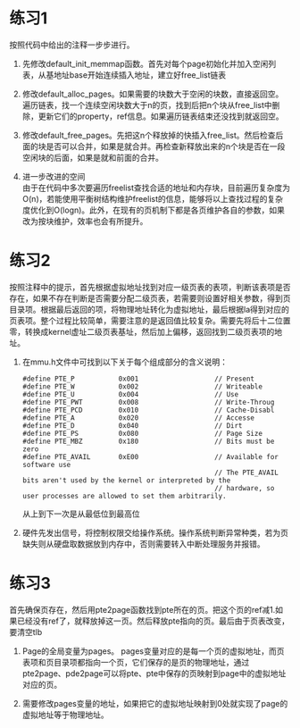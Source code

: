 # 练习1
按照代码中给出的注释一步步进行。  

1. 
    先修改default_init_memmap函数。首先对每个page初始化并加入空闲列表，从基地址base开始连续插入地址，建立好free_list链表

2. 
    修改default_alloc_pages。如果需要的块数大于空闲的块数，直接返回空。遍历链表，找一个连续空闲块数大于n的页，找到后把n个块从free_list中删除，更新它们的property，ref信息。如果遍历链表结束还没找到就返回空。

3. 
    修改default_free_pages。先把这n个释放掉的快插入free_list。然后检查后面的块是否可以合并，如果是就合并。再检查新释放出来的n个块是否在一段空闲块的后面，如果是就和前面的合并。

4. 进一步改进的空间  
    由于在代码中多次要遍历freelist查找合适的地址和内存块，目前遍历复杂度为O(n)，若能使用平衡树结构维护freelist的信息，能够将以上查找过程的复杂度优化到O(logn)。此外，在现有的页机制下都是各页维护各自的参数，如果改为按块维护，效率也会有所提升。

# 练习2
按照注释中的提示，首先根据虚拟地址找到对应一级页表的表项，判断该表项是否存在，如果不存在判断是否需要分配二级页表，若需要则设置好相关参数，得到页目录项。根据最后返回的项，将物理地址转化为虚拟地址，最后根据la得到对应的页表项。整个过程比较简单，需要注意的是返回值比较复杂。需要先将后十二位置零，转换成kernel虚址二级页表基址，然后加上偏移，返回找到二级页表项的地址。

1. 
    在mmu.h文件中可找到以下关于每个组成部分的含义说明：

    ```
    #define PTE_P           0x001                   // Present  
    #define PTE_W           0x002                   // Writeable  
    #define PTE_U           0x004                   // Use  
    #define PTE_PWT         0x008                   // Write-Throug  
    #define PTE_PCD         0x010                   // Cache-Disabl  
    #define PTE_A           0x020                   // Accesse  
    #define PTE_D           0x040                   // Dirt  
    #define PTE_PS          0x080                   // Page Size  
    #define PTE_MBZ         0x180                   // Bits must be zero  
    #define PTE_AVAIL       0xE00                   // Available for software use 
                                                    // The PTE_AVAIL bits aren't used by the kernel or interpreted by the  
                                                    // hardware, so user processes are allowed to set them arbitrarily.  
    ```

    从上到下一次是从最低位到最高位

2.  
    硬件先发出信号，将控制权限交给操作系统。操作系统判断异常种类，若为页缺失则从硬盘取数据放到内存中，否则需要转入中断处理服务并报错。

# 练习3
首先确保页存在，然后用pte2page函数找到pte所在的页。把这个页的ref减1.如果已经没有ref了，就释放掉这一页。然后释放pte指向的页。最后由于页表改变，要清空tlb

1. 
    Page的全局变量为pages。 pages变量对应的是每一个页的虚拟地址，而页表项和页目录项都指向一个页，它们保存的是页的物理地址，通过pte2page、pde2page可以将pte、pte中保存的页映射到page中的虚拟地址对应的页。

2. 
    需要修改pages变量的地址，如果把它的虚拟地址映射到0处就实现了page的虚拟地址等于物理地址。
